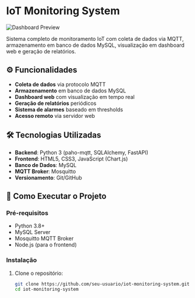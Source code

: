 # IoT Monitoring System

![Dashboard Preview](docs/dashboard-preview.png) <!-- Adicione uma imagem depois -->

Sistema completo de monitoramento IoT com coleta de dados via MQTT, armazenamento em banco de dados MySQL, visualização em dashboard web e geração de relatórios.

## ⚙️ Funcionalidades

- **Coleta de dados** via protocolo MQTT
- **Armazenamento** em banco de dados MySQL
- **Dashboard web** com visualização em tempo real
- **Geração de relatórios** periódicos
- **Sistema de alarmes** baseado em thresholds
- **Acesso remoto** via servidor web

## 🛠️ Tecnologias Utilizadas

- **Backend**: Python 3 (paho-mqtt, SQLAlchemy, FastAPI)
- **Frontend**: HTML5, CSS3, JavaScript (Chart.js)
- **Banco de Dados**: MySQL
- **MQTT Broker**: Mosquitto
- **Versionamento**: Git/GitHub

## 🚀 Como Executar o Projeto

### Pré-requisitos

- Python 3.8+
- MySQL Server
- Mosquitto MQTT Broker
- Node.js (para o frontend)

### Instalação

1. Clone o repositório:
   ```bash
   git clone https://github.com/seu-usuario/iot-monitoring-system.git
   cd iot-monitoring-system
